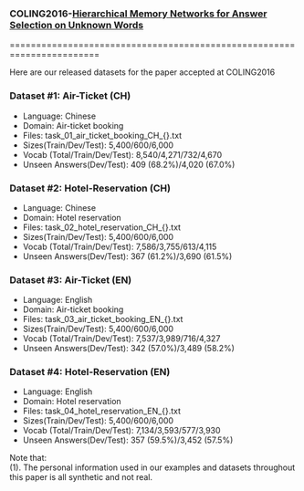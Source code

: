 ### COLING2016-[Hierarchical Memory Networks for Answer Selection on Unknown Words](https://arxiv.org/abs/1609.08843) ###

=======================================================================

Here are our released datasets for the paper accepted at COLING2016

### Dataset #1: Air-Ticket (CH) ###

* Language: Chinese
* Domain: Air-ticket booking
* Files: task_01_air_ticket_booking_CH_{}.txt
* Sizes(Train/Dev/Test): 5,400/600/6,000
* Vocab (Total/Train/Dev/Test): 8,540/4,271/732/4,670
* Unseen Answers(Dev/Test): 409 (68.2%)/4,020 (67.0%)

### Dataset #2: Hotel-Reservation (CH) ###

* Language: Chinese
* Domain: Hotel reservation
* Files: task_02_hotel_reservation_CH_{}.txt
* Sizes(Train/Dev/Test): 5,400/600/6,000
* Vocab (Total/Train/Dev/Test): 7,586/3,755/613/4,115
* Unseen Answers(Dev/Test): 367 (61.2%)/3,690 (61.5%)

### Dataset #3: Air-Ticket (EN) ###

* Language: English
* Domain: Air-ticket booking
* Files: task_03_air_ticket_booking_EN_{}.txt
* Sizes(Train/Dev/Test): 5,400/600/6,000
* Vocab (Total/Train/Dev/Test): 7,537/3,989/716/4,327
* Unseen Answers(Dev/Test): 342 (57.0%)/3,489 (58.2%)

### Dataset #4: Hotel-Reservation (EN) ###

* Language: English
* Domain: Hotel reservation
* Files: task_04_hotel_reservation_EN_{}.txt
* Sizes(Train/Dev/Test): 5,400/600/6,000
* Vocab (Total/Train/Dev/Test): 7,134/3,593/577/3,930
* Unseen Answers(Dev/Test): 357 (59.5%)/3,452 (57.5%)

Note that:    
(1). The personal information used in our examples and datasets throughout this paper is all synthetic and not real.    
